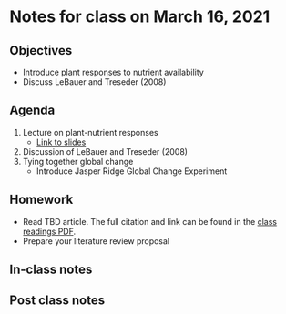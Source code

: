 # Notes for class on March 16, 2021

## Objectives
- Introduce plant responses to nutrient availability
- Discuss LeBauer and Treseder (2008)

## Agenda
1. Lecture on plant-nutrient responses
	 - [Link to slides](../Lecture_slides/slides_03.16.2021.pdf)
3. Discussion of LeBauer and Treseder (2008)
4. Tying together global change
	- Introduce Jasper Ridge Global Change Experiment

## Homework
- Read TBD article. The full citation and link can be found in the 
[class readings PDF](../Readings/readings_ecophys_sp2021.pdf).
- Prepare your literature review proposal

## In-class notes

## Post class notes